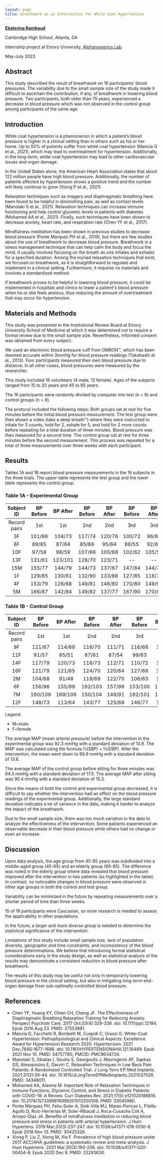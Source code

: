 ```yaml
---
layout: page
title: Breathwork as an Intervention for White Coat Hypertension
---
```


**[Ekaterina Rambaud](ekaterinarambaud@gmail.com)**

Cambridge High School, Atlanta, GA

Internship project at Emory University, [Alphanumerics Lab](https://alphanumerics.bmi.emory.edu/)

May-July 2023


## Abstract
This study described the result of breathwork on 16 participants’ blood pressures. The variability due to the small sample size of the study made it difficult to ascertain the contribution, if any, of breathwork in lowering blood pressure. Two participants, both older than 75 years, experienced a decrease in blood pressure which was not observed in the control group among participants of the same age. 

## Introduction
White coat hypertension is a phenomenon in which a patient’s blood pressure is higher in a clinical setting than in others such as his or her home. Up to 50% of patients suffer from white coat hypertension (Mancia G et al., 2021), which may lead to overtreatment for hypertension. Additionally, in the long-term, white coat hypertension may lead to other cardiovascular issues and organ damage.

In the United States alone, the American Heart Association states that about 122 million people have high blood pressure. Additionally, the number of patients affected by hypertension shows a positive trend and the number will likely continue to grow (Xiong P et al., 2021).

Relaxation techniques such as imagery and diaphragmatic breathing have been found to be helpful in diminishing pain, as well as cortisol levels (Manolaki S et al., 2021). Relaxation techniques can increase immune functioning and help control glycemic levels in patients with diabetes (Mohamed AA et al., 2021). Finally, such techniques have been shown to decrease anxiety, heart rate, and respiration rate (Chen YF et al., 2017).

Mindfulness meditation has been shown in previous studies to decrease blood pressure (Ponte Marquez PH et al., 2019), but there are few studies about the use of breathwork to decrease blood pressure. Breathwork is a stress management technique that can help calm the body and focus the mind. It usually involves focusing on the breath as one inhales and exhales for a specified duration. Among the myriad relaxation techniques that exist, we focused on breathwork, as it is straightforward to regulate and implement in a clinical setting. Furthermore, it requires no materials and involves a standardized method.

If breathwork proves to be helpful in lowering blood pressure, it could be implemented in hospitals and clinics to lower a patient's blood pressure when he or she feels anxious, thus reducing the amount of overtreatment that may occur for hypertension.

## Materials and Methods
This study was presented to the Institutional Review Board at Emory University School of Medicine at which it was determined not to require a formal review due to the small sample size. Nevertheless, informed consent was obtained from every subject.

We used an electronic blood pressure cuff from OMRON™, which has been deemed accurate within 3mmHg for blood pressure readings (Takahashi et al., 2013). Four participants measured their own blood pressure due to distance. In all other cases, blood pressures were measured by the researcher.

This study included 16 volunteers (4 male, 12 female). Ages of the subjects ranged from 15 to 20 years and 45 to 85 years.

The 16 participants were randomly divided by computer into test (n = 8) and control groups (n = 8).

The protocol included the following steps: Both groups sat at rest for five minutes before the initial blood pressure measurement. The test group were then shown a video (take a deep breath™) where they were instructed to inhale for 3 counts, hold for 2, exhale for 5, and hold for 2 more counts before repeating for a total duration of three minutes. Blood pressure was then measured for a second time. The control group sat at rest for three minutes before the second measurement. This process was repeated for a total of three measurements over three weeks with each participant.

## Results
Tables 1A and 1B report blood pressure measurements in the 16 subjects in the three trials. The upper table represents the test group and the lower table represents the control group.

### Table 1A - Experimental Group

| Subject ID | BP Before | BP After | BP Before | BP After | BP Before | BP After |
| :---:      | :---:     | :---:    | :---:     | :---:    | :---:     |:---:     |
|Record pairs| 1st       | 1st      | 2nd       | 2nd      | 3rd       | 3rd      |
| 3F         | 101/66    | 104/73   | 117/74    | 120/76   | 100/72    | 96/65    |
| 8F         | 89/65     | 87/64    | 85/66     | 95/64    | 86/55     | 92/62    |
| 10F        | 97/58     | 98/59    | 107/66    | 100/68   | 102/62    | 105/57   |
| 13F        | 131/61    | 123/101  | 128/70    | 123/71   | --        | --       |
| 15M        | 155/77    | 144/79   | 144/73    | 137/67   | 147/84    | 144/73   |
| 1F         | 129/85    | 130/81   | 132/90    | 133/88   | 127/85    | 116/74   |
| 4F         | 153/79    | 126/68   | 149/81    | 146/80   | 170/80    | 149/91   |
| 5M         | 166/87    | 142/84   | 149/82    | 137/77   | 167/90    | 170/82   |

### Table 1B - Control Group

| Subject ID | BP Before | BP After | BP Before | BP After | BP Before | BP After |
| :---:      | :---:     | :---:    | :---:     | :---:    | :---:     |:---:     |
|Record pairs| 1st       | 1st      | 2nd       | 2nd      | 3rd       | 3rd      |
| 9F         | 121/67    | 114/69   | 116/70    | 111/71   | 116/68    | 106/67   |
| 11F        | 91/57     | 85/51    | 87/61     | 87/54    | 99/63     | 91/58    |
| 14F        | 117/79    | 120/73   | 116/73    | 112/71   | 110/72    | 108/73   |
| 16F        | 121/79    | 121/65   | 124/70    | 120/64   | 127/68    | 119/79   |
| 2M         | 104/68    | 91/48    | 119/69    | 122/70   | 106/63    | 100/64   |
| 6F         | 156/96    | 155/99   | 162/103   | 157/99   | 153/100   | 145/100  |
| 7M         | 160/109   | 169/106  | 150/104   | 149/91   | 162/101   | 163/119  |
| 12F        | 148/73    | 113/64   | 143/77    | 125/68   | 146/77    | 132/73   |

Legend:
- M=male
- F=female

The average MAP (mean arterial pressure) before the intervention in the experimental group was 92.3 mmHg with a standard deviation of 14.8. The MAP was calculated using the formula ⅓(SBP) + ⅔(DBP). After the intervention, the mean went down to 89.9 mmHg with a standard deviation of 13.6.

The average MAP of the control group before sitting for three minutes was 94.3 mmHg with a standard deviation of 17.5. The average MAP after sitting was 90.4 mmHg with a standard deviation of 15.3.

Since the means of both the control and experimental group decreased, it is difficult to say whether the intervention had an effect on the blood pressure readings of the experimental group. Additionally, the large standard deviation indicates a lot of variance in the data, making it harder to analyze the impact of the breathwork.

Due to the small sample size, there was too much variation in the data to analyze the effectiveness of the intervention. Some patients experienced an observable decrease in their blood pressure while others had no change or even an increase.

## Discussion
Upon data analysis, the age group from 45-85 years was subdivided into a middle-aged group (45-65) and an elderly group (66-85). The difference was noted in the elderly group where data revealed that blood pressure improved after the intervention in two patients (as highlighted in the table). In contrast, no noticeable changes in blood pressure were observed in other age groups in both the control and test group.

Variability can be minimized in the future by repeating measurements over a shorter period of time than three weeks.

15 of 16 participants were Caucasian, so more research is needed to assess the applicability in other populations.

In the future, a larger and more diverse group is needed to determine the statistical significance of the intervention.

Limitations of this study include small sample size, lack of population diversity, geographic and time constraints, and inconsistency of the blood pressure determinations. We believe that introducing formal statistical considerations early in the study design, as well as statistical analysis of the results may demonstrate a consistent reduction in blood pressure after breathwork.

The results of this study may be useful not only in temporarily lowering blood pressure in the clinical setting, but also in mitigating long-term end-organ damage from sub-optimally controlled blood pressure.

## References
- Chen YF, Huang XY, Chien CH, Cheng JF. The Effectiveness of Diaphragmatic Breathing Relaxation Training for Reducing Anxiety. Perspect Psychiatr Care. 2017 Oct;53(4):329-336. doi: 10.1111/ppc.12184. Epub 2016 Aug 23. PMID: 27553981.
- Mancia G, Facchetti R, Bombelli M, Cuspidi C, Grassi G. White-Coat Hypertension: Pathophysiological and Clinical Aspects: Excellence Award for Hypertension Research 2020. Hypertension. 2021 Dec;78(6):1677-1688. doi: 10.1161/HYPERTENSIONAHA.121.16489. Epub 2021 Nov 10. PMID: 34757765; PMCID: PMC9634724.
- Manolaki S, Gkiatas I, Sioutis S, Georgoulis J, Mavrogenis AF, Sapkas GS, Alexopoulos E, Darviri C. Relaxation Techniques in Low Back Pain Patients: A Randomized Controlled Trial. J Long Term Eff Med Implants. 2021;31(2):39-44. doi: 10.1615/JLongTermEffMedImplants.2021037026. PMID: 34348011.
- Mohamed AA, Alawna M. Important Role of Relaxation Techniques in Immune Functions, Glycemic Control, and Stress in Diabetic Patients with COVID-19: A Review. Curr Diabetes Rev. 2021;17(5):e121020186816. doi: 10.2174/1573399816999201012200109. PMID: 33045980.
- Ponte Márquez PH, Feliu-Soler A, Solé-Villa MJ, Matas-Pericas L, Filella-Agullo D, Ruiz-Herrerias M, Soler-Ribaudi J, Roca-Cusachs Coll A, Arroyo-Díaz JA. Benefits of mindfulness meditation in reducing blood pressure and stress in patients with arterial hypertension. J Hum Hypertens. 2019 Mar;33(3):237-247. doi: 10.1038/s41371-018-0130-6. Epub 2018 Nov 13. PMID: 30425326.
- Xiong P, Liu Z, Xiong M, Xie F. Prevalence of high blood pressure under 2017 ACC/AHA guidelines: a systematic review and meta-analysis. J Hum Hypertens. 2021 Mar;35(3):193-206. doi: 10.1038/s41371-020-00454-8. Epub 2020 Dec 8. PMID: 33293630.
